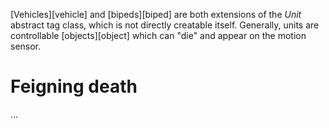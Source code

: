 [Vehicles][vehicle] and [bipeds][biped] are both extensions of the _Unit_ abstract tag class, which is not directly creatable itself. Generally, units are controllable [objects][object] which can "die" and appear on the motion sensor.

# Feigning death
...
